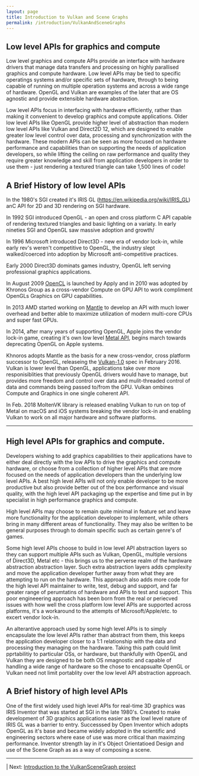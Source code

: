 ```yaml
---
layout: page
title: Introduction to Vulkan and Scene Graphs
permalink: /introduction/VulkanAndSceneGraphs
---
```


## Low level APIs for graphics and compute

Low level graphics and compute APIs provide an interface with hardware drivers that manage data transfers and processing on highly parallised graphics and compute hardware. Low level APIs may be tied to specific operatings systems and/or specific sets of hardware, through to being capable of running on multiple operation systems and across a wide range of hardware.  OpenGL and Vulkan are examples of the later that are OS agnostic and provide extensible hardware abstraction.

Low level APIs focus in interfacing with hardware efficiently, rather than making it convenient to develop graphics and compute applications. Older low level APIs like OpenGL provide higher level of abstraction than modern low level APIs like Vulkan and Direct2D 12, which are designed to enable greater low level control over data, processing and synchronization with the hardware.  These modern APIs can be seen as more focused on hardware performance and capabilities than on supporting the needs of application developers, so while lifting the ceiling on raw performance and quality they require greater knowledge and skill from application developers in order to use them - just rendering a textured triangle can take 1,500 lines of code!


## A Brief History of low level APIs

In the 1980's SGI created it's IRIS GL (https://en.wikipedia.org/wiki/IRIS_GL) anC API for 2D and 3D rendering on SGI hardware.

In 1992 SGI introduced OpenGL - an open and cross platform C API capable of rendering textured triangles and basic lighting on a variaty.  In early nineties SGI and OpenGL saw massive adoption and growth/

In 1996 Microsoft introduced Direct3D - new era of vendor lock-in, while early rev's weren't competitive to OpenGL, the industry slept walked/coerced into adoption by Microsoft anti-competitive practices.

Early 2000 Direct3D dominats games industry, OpenGL left serving professional graphics applications.

In August 2009 [OpenCL](https://en.wikipedia.org/wiki/OpenCL) is launched by Apply and in 2010 was adopted by Khronos Group as a cross-vendor Compute on GPU API to work compliment OpenGLs Graphics on GPU capabilities.

In 2013 AMD started working on [Mantle](https://en.wikipedia.org/wiki/Mantle_(API)) to develop an API with much lower overhead and better able to maximize utilization of modern multi-core CPUs and super fast GPUs.

In 2014, after many years of supporting OpenGL, Apple joins the vendor lock-in game, creating it's own low level [Metal API](https://en.wikipedia.org/wiki/Metal_(API)), begins march towards deprecating OpenGL on Apple systems.

Khnoros adopts Mantle as the basis for a new cross-vendor, cross platform successor to OpenGL, releaseing the [Vulkan-1.0](https://en.wikipedia.org/wiki/Vulkan) spec in February 2016. Vulkan is lower level than OpenGL, applications take over more responisiblities that previously OpenGL drivers would have to manage, but provides more freedom and control over data and mulit-threaded control of data and commands being passed to/from the GPU. Vulkan ombines Compute and Graphics in one single coherent API.

In Feb. 2018 MoltenVK library is released enabling Vulkan to run on top of Metal on macOS and iOS systems breaking the vendor lock-in and enabling Vulkan to work on all major hardware and software platforms.

---

## High level APIs for graphics and compute.

Developers wishing to add graphics capabilities to their applications have to either deal directly with the low APIs to drive the graphics and compute hardware, or choose from a collection of higher level APIs that are more focused on the needs of application developers than the underlying low level APIs. A best high level APIs will not only enable developer to be more productive but also provide better out of the box performance and visual quality, with the high level API packaging up the expertise and time put in by specialist in high performance graphics and compute.

High level APIs may choose to remain quite minimal in feature set and leave more functionality for the application developer to implement, while others bring in many different areas of functionality. They may also be written to be general purposes through to domain specific such as certain genre's of games.

Some high level APIs choose to build in low level API abstraction layers so they can support multiple APIs such as Vulkan, OpenGL, multiple versions of Direct3D, Metal etc - this brings us to the perverse realm of the hardware abstraction abstraction layer. Such extra abstraction layers adds cpmplexity and move the application developer further away from what they are attempting to run on the hardware. This approach also adds more code for the high level API maintainer to write, test, debug and support, and far greater range of perumtatins of hardware and APIs to test and support.  This poor engineeering approach has been born from the real or periecved issues with how well the cross platform low level APIs are supported across platforms, it's a workaround to the attempts of Microsoft/Apple/etc. to excert vendor lock-in.

An alterantive approach used by some high level APIs is to simply encapsulate the low level APIs rather than abstract from them, this keeps the application developer closer to a 1:1 relationship with the data and processing they managing on the hardware. Taking this path could limit pprtabilitiy to particular OSs, or hardware, but thankfully with OpenGL and Vulkan they are designed to be both OS nmagnostic and capable of handling a wide range of hardware so the chose to encapsualte OpenGL or Vulkan need not limit portablity over the low level API abstraction approach.

## A Brief history of high level APIs

One of the first widely used high level APIs for real-time 3D graphics was IRIS Inventor that was started at SGI in the late 1980's.  Created to make development of 3D graphics applications easier as the lowl level nature of IRIS GL was a barrier to entry.  Successsed by Open Inventor which adopts OpenGL as it's base and became widely adopted in the scientific and engineering sectors where ease of use was more critical than maximzing performance.  Inventor strength lay in it's Object Orientatioed Design and use of the Scene Graph as as a way of composing a scene.

---

 | Next: [Introduction to the VulkanSceneGraph project](VulkanSceneGraphProject.md)
